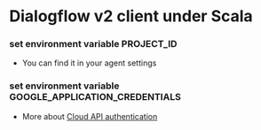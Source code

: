 # Dialogflow v2 client under Scala

### set environment variable PROJECT_ID 
- You can find it in your agent settings

### set environment variable GOOGLE_APPLICATION_CREDENTIALS
- More about [Cloud API authentication](https://cloud.google.com/docs/authentication/getting-started)